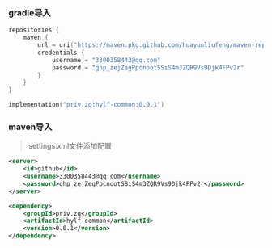 ### gradle导入

```kotlin
repositories {
    maven {
        url = uri("https://maven.pkg.github.com/huayunliufeng/maven-repo")
        credentials {
            username = "3300358443@qq.com"
            password = "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"
        }
    }
}
```

```kotlin
implementation("priv.zq:hylf-common:0.0.1")
```

### maven导入

> settings.xml文件添加配置

```xml
<server>
    <id>github</id>
    <username>3300358443@qq.com</username>
    <password>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</password>
</server>
```

```xml
<dependency>
    <groupId>priv.zq</groupId>
    <artifactId>hylf-common</artifactId>
    <version>0.0.1</version>
</dependency>
```
